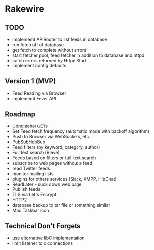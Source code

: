 # Rakewire

## TODO
 - implememt APIRouter to list feeds in database
 - run fetch off of database
 - get fetch to complete without errors
 - start fetcher pool, feed fetcher in addition to database and httpd
 - catch errors returned by Httpd.Start
 - implement config defaults

## Version 1 (MVP)

 - Feed Reading via Browser
 - implememt Fever API

## Roadmap

 - Conditional GETs
 - Set Feed fetch frequency (automatic mode with backoff algorithm)
 - Push to Browser via WebSockets, etc.
 - PubSubHubBub
 - Feed filters (by keyword, category, author)
 - Full text search (Bleve)
 - Feeds based on filters or full-text search
 - subscribe to web pages without a feed
 - read Twitter feeds
 - monitor mailing lists
 - plugins for others services (Slack, XMPP, HipChat)
 - ReadLater - suck down web page
 - Publish feeds
 - TLS via Let's Encrypt
 - HTTP2
 - database backup to tar file or something similar
 - Mac Taskbar icon

## Technical Don't Forgets
 - use alternative libC implementation
 - limit listener to x connections
